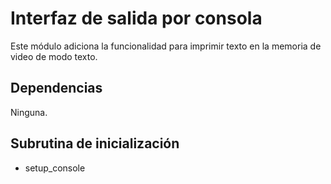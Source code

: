 # Interfaz de salida por consola

Este módulo adiciona la funcionalidad para imprimir texto en la memoria de
video de modo texto.

## Dependencias
Ninguna.

## Subrutina de inicialización
- setup_console
